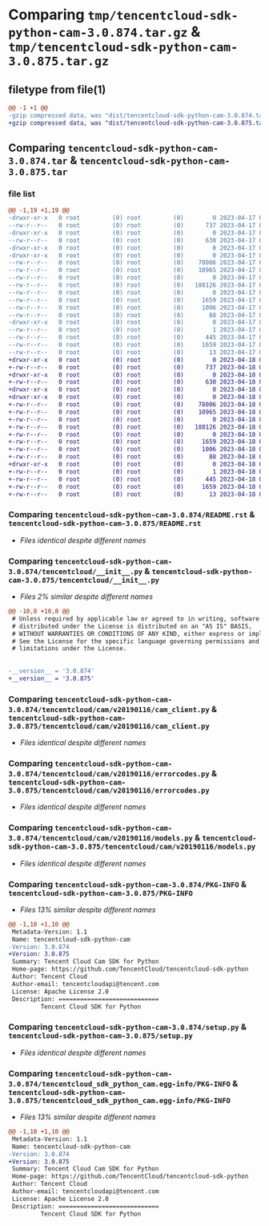 # Comparing `tmp/tencentcloud-sdk-python-cam-3.0.874.tar.gz` & `tmp/tencentcloud-sdk-python-cam-3.0.875.tar.gz`

## filetype from file(1)

```diff
@@ -1 +1 @@
-gzip compressed data, was "dist/tencentcloud-sdk-python-cam-3.0.874.tar", last modified: Mon Apr 17 00:22:15 2023, max compression
+gzip compressed data, was "dist/tencentcloud-sdk-python-cam-3.0.875.tar", last modified: Tue Apr 18 00:23:45 2023, max compression
```

## Comparing `tencentcloud-sdk-python-cam-3.0.874.tar` & `tencentcloud-sdk-python-cam-3.0.875.tar`

### file list

```diff
@@ -1,19 +1,19 @@
-drwxr-xr-x   0 root         (0) root         (0)        0 2023-04-17 00:22:15.000000 tencentcloud-sdk-python-cam-3.0.874/
--rw-r--r--   0 root         (0) root         (0)      737 2023-04-17 00:22:15.000000 tencentcloud-sdk-python-cam-3.0.874/README.rst
-drwxr-xr-x   0 root         (0) root         (0)        0 2023-04-17 00:22:15.000000 tencentcloud-sdk-python-cam-3.0.874/tencentcloud/
--rw-r--r--   0 root         (0) root         (0)      630 2023-04-17 00:22:15.000000 tencentcloud-sdk-python-cam-3.0.874/tencentcloud/__init__.py
-drwxr-xr-x   0 root         (0) root         (0)        0 2023-04-17 00:22:15.000000 tencentcloud-sdk-python-cam-3.0.874/tencentcloud/cam/
-drwxr-xr-x   0 root         (0) root         (0)        0 2023-04-17 00:22:15.000000 tencentcloud-sdk-python-cam-3.0.874/tencentcloud/cam/v20190116/
--rw-r--r--   0 root         (0) root         (0)    78006 2023-04-17 00:22:15.000000 tencentcloud-sdk-python-cam-3.0.874/tencentcloud/cam/v20190116/cam_client.py
--rw-r--r--   0 root         (0) root         (0)    10965 2023-04-17 00:22:15.000000 tencentcloud-sdk-python-cam-3.0.874/tencentcloud/cam/v20190116/errorcodes.py
--rw-r--r--   0 root         (0) root         (0)        0 2023-04-17 00:22:15.000000 tencentcloud-sdk-python-cam-3.0.874/tencentcloud/cam/v20190116/__init__.py
--rw-r--r--   0 root         (0) root         (0)   188126 2023-04-17 00:22:15.000000 tencentcloud-sdk-python-cam-3.0.874/tencentcloud/cam/v20190116/models.py
--rw-r--r--   0 root         (0) root         (0)        0 2023-04-17 00:22:15.000000 tencentcloud-sdk-python-cam-3.0.874/tencentcloud/cam/__init__.py
--rw-r--r--   0 root         (0) root         (0)     1659 2023-04-17 00:22:15.000000 tencentcloud-sdk-python-cam-3.0.874/PKG-INFO
--rw-r--r--   0 root         (0) root         (0)     1006 2023-04-17 00:22:15.000000 tencentcloud-sdk-python-cam-3.0.874/setup.py
--rw-r--r--   0 root         (0) root         (0)       88 2023-04-17 00:22:15.000000 tencentcloud-sdk-python-cam-3.0.874/setup.cfg
-drwxr-xr-x   0 root         (0) root         (0)        0 2023-04-17 00:22:15.000000 tencentcloud-sdk-python-cam-3.0.874/tencentcloud_sdk_python_cam.egg-info/
--rw-r--r--   0 root         (0) root         (0)        1 2023-04-17 00:22:15.000000 tencentcloud-sdk-python-cam-3.0.874/tencentcloud_sdk_python_cam.egg-info/dependency_links.txt
--rw-r--r--   0 root         (0) root         (0)      445 2023-04-17 00:22:15.000000 tencentcloud-sdk-python-cam-3.0.874/tencentcloud_sdk_python_cam.egg-info/SOURCES.txt
--rw-r--r--   0 root         (0) root         (0)     1659 2023-04-17 00:22:15.000000 tencentcloud-sdk-python-cam-3.0.874/tencentcloud_sdk_python_cam.egg-info/PKG-INFO
--rw-r--r--   0 root         (0) root         (0)       13 2023-04-17 00:22:15.000000 tencentcloud-sdk-python-cam-3.0.874/tencentcloud_sdk_python_cam.egg-info/top_level.txt
+drwxr-xr-x   0 root         (0) root         (0)        0 2023-04-18 00:23:45.000000 tencentcloud-sdk-python-cam-3.0.875/
+-rw-r--r--   0 root         (0) root         (0)      737 2023-04-18 00:23:45.000000 tencentcloud-sdk-python-cam-3.0.875/README.rst
+drwxr-xr-x   0 root         (0) root         (0)        0 2023-04-18 00:23:45.000000 tencentcloud-sdk-python-cam-3.0.875/tencentcloud/
+-rw-r--r--   0 root         (0) root         (0)      630 2023-04-18 00:23:45.000000 tencentcloud-sdk-python-cam-3.0.875/tencentcloud/__init__.py
+drwxr-xr-x   0 root         (0) root         (0)        0 2023-04-18 00:23:45.000000 tencentcloud-sdk-python-cam-3.0.875/tencentcloud/cam/
+drwxr-xr-x   0 root         (0) root         (0)        0 2023-04-18 00:23:45.000000 tencentcloud-sdk-python-cam-3.0.875/tencentcloud/cam/v20190116/
+-rw-r--r--   0 root         (0) root         (0)    78006 2023-04-18 00:23:45.000000 tencentcloud-sdk-python-cam-3.0.875/tencentcloud/cam/v20190116/cam_client.py
+-rw-r--r--   0 root         (0) root         (0)    10965 2023-04-18 00:23:45.000000 tencentcloud-sdk-python-cam-3.0.875/tencentcloud/cam/v20190116/errorcodes.py
+-rw-r--r--   0 root         (0) root         (0)        0 2023-04-18 00:23:45.000000 tencentcloud-sdk-python-cam-3.0.875/tencentcloud/cam/v20190116/__init__.py
+-rw-r--r--   0 root         (0) root         (0)   188126 2023-04-18 00:23:45.000000 tencentcloud-sdk-python-cam-3.0.875/tencentcloud/cam/v20190116/models.py
+-rw-r--r--   0 root         (0) root         (0)        0 2023-04-18 00:23:45.000000 tencentcloud-sdk-python-cam-3.0.875/tencentcloud/cam/__init__.py
+-rw-r--r--   0 root         (0) root         (0)     1659 2023-04-18 00:23:45.000000 tencentcloud-sdk-python-cam-3.0.875/PKG-INFO
+-rw-r--r--   0 root         (0) root         (0)     1006 2023-04-18 00:23:45.000000 tencentcloud-sdk-python-cam-3.0.875/setup.py
+-rw-r--r--   0 root         (0) root         (0)       88 2023-04-18 00:23:45.000000 tencentcloud-sdk-python-cam-3.0.875/setup.cfg
+drwxr-xr-x   0 root         (0) root         (0)        0 2023-04-18 00:23:45.000000 tencentcloud-sdk-python-cam-3.0.875/tencentcloud_sdk_python_cam.egg-info/
+-rw-r--r--   0 root         (0) root         (0)        1 2023-04-18 00:23:45.000000 tencentcloud-sdk-python-cam-3.0.875/tencentcloud_sdk_python_cam.egg-info/dependency_links.txt
+-rw-r--r--   0 root         (0) root         (0)      445 2023-04-18 00:23:45.000000 tencentcloud-sdk-python-cam-3.0.875/tencentcloud_sdk_python_cam.egg-info/SOURCES.txt
+-rw-r--r--   0 root         (0) root         (0)     1659 2023-04-18 00:23:45.000000 tencentcloud-sdk-python-cam-3.0.875/tencentcloud_sdk_python_cam.egg-info/PKG-INFO
+-rw-r--r--   0 root         (0) root         (0)       13 2023-04-18 00:23:45.000000 tencentcloud-sdk-python-cam-3.0.875/tencentcloud_sdk_python_cam.egg-info/top_level.txt
```

### Comparing `tencentcloud-sdk-python-cam-3.0.874/README.rst` & `tencentcloud-sdk-python-cam-3.0.875/README.rst`

 * *Files identical despite different names*

### Comparing `tencentcloud-sdk-python-cam-3.0.874/tencentcloud/__init__.py` & `tencentcloud-sdk-python-cam-3.0.875/tencentcloud/__init__.py`

 * *Files 2% similar despite different names*

```diff
@@ -10,8 +10,8 @@
 # Unless required by applicable law or agreed to in writing, software
 # distributed under the License is distributed on an "AS IS" BASIS,
 # WITHOUT WARRANTIES OR CONDITIONS OF ANY KIND, either express or implied.
 # See the License for the specific language governing permissions and
 # limitations under the License.
 
 
-__version__ = '3.0.874'
+__version__ = '3.0.875'
```

### Comparing `tencentcloud-sdk-python-cam-3.0.874/tencentcloud/cam/v20190116/cam_client.py` & `tencentcloud-sdk-python-cam-3.0.875/tencentcloud/cam/v20190116/cam_client.py`

 * *Files identical despite different names*

### Comparing `tencentcloud-sdk-python-cam-3.0.874/tencentcloud/cam/v20190116/errorcodes.py` & `tencentcloud-sdk-python-cam-3.0.875/tencentcloud/cam/v20190116/errorcodes.py`

 * *Files identical despite different names*

### Comparing `tencentcloud-sdk-python-cam-3.0.874/tencentcloud/cam/v20190116/models.py` & `tencentcloud-sdk-python-cam-3.0.875/tencentcloud/cam/v20190116/models.py`

 * *Files identical despite different names*

### Comparing `tencentcloud-sdk-python-cam-3.0.874/PKG-INFO` & `tencentcloud-sdk-python-cam-3.0.875/PKG-INFO`

 * *Files 13% similar despite different names*

```diff
@@ -1,10 +1,10 @@
 Metadata-Version: 1.1
 Name: tencentcloud-sdk-python-cam
-Version: 3.0.874
+Version: 3.0.875
 Summary: Tencent Cloud Cam SDK for Python
 Home-page: https://github.com/TencentCloud/tencentcloud-sdk-python
 Author: Tencent Cloud
 Author-email: tencentcloudapi@tencent.com
 License: Apache License 2.0
 Description: ============================
         Tencent Cloud SDK for Python
```

### Comparing `tencentcloud-sdk-python-cam-3.0.874/setup.py` & `tencentcloud-sdk-python-cam-3.0.875/setup.py`

 * *Files identical despite different names*

### Comparing `tencentcloud-sdk-python-cam-3.0.874/tencentcloud_sdk_python_cam.egg-info/PKG-INFO` & `tencentcloud-sdk-python-cam-3.0.875/tencentcloud_sdk_python_cam.egg-info/PKG-INFO`

 * *Files 13% similar despite different names*

```diff
@@ -1,10 +1,10 @@
 Metadata-Version: 1.1
 Name: tencentcloud-sdk-python-cam
-Version: 3.0.874
+Version: 3.0.875
 Summary: Tencent Cloud Cam SDK for Python
 Home-page: https://github.com/TencentCloud/tencentcloud-sdk-python
 Author: Tencent Cloud
 Author-email: tencentcloudapi@tencent.com
 License: Apache License 2.0
 Description: ============================
         Tencent Cloud SDK for Python
```

